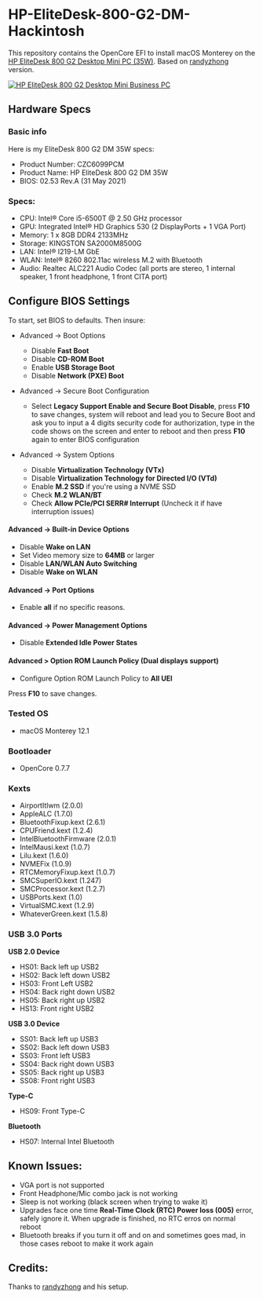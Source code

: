 # HP-EliteDesk-800-G2-DM-Hackintosh
This repository contains the OpenCore EFI to install macOS Monterey on the [HP EliteDesk 800 G2 Desktop Mini PC (35W)](https://support.hp.com/us-en/product/hp-elitedesk-800-35w-g2-desktop-mini-pc/7633266/product-info).
Based on [randyzhong](https://github.com/randyzhong/HP-EliteDesk-800-G2-DM-Hackintosh) version.

[![HP EliteDesk 800 G2 Desktop Mini Business PC](https://ssl-product-images.www8-hp.com/digmedialib/prodimg/lowres/c04876268.png)](https://support.hp.com/us-en/product/hp-elitedesk-800-35w-g2-desktop-mini-pc/7633266/product-info)

## Hardware Specs
### Basic info
Here is my EliteDesk 800 G2 DM 35W specs:
- Product Number: CZC6099PCM
- Product Name: HP EliteDesk 800 G2 DM 35W
- BIOS: 02.53 Rev.A (31 May 2021)

### Specs:
- CPU: Intel® Core i5-6500T @ 2.50 GHz processor
- GPU: Integrated Intel® HD Graphics 530 (2 DisplayPorts + 1 VGA Port)
- Memory: 1 x 8GB DDR4 2133MHz
- Storage: KINGSTON SA2000M8500G
- LAN: Intel® I219-LM GbE
- WLAN: Intel® 8260 802.11ac wireless M.2 with Bluetooth
- Audio: Realtec ALC221 Audio Codec (all ports are stereo, 1 internal speaker, 1 front headphone, 1 front CITA port)

## Configure BIOS Settings
To start, set BIOS to defaults.
Then insure:
- Advanced -> Boot Options
  - Disable **Fast Boot**
  - Disable **CD-ROM Boot**
  - Enable **USB Storage Boot**
  - Disable **Network (PXE) Boot**
  
- Advanced -> Secure Boot Configuration
  - Select **Legacy Support Enable and Secure Boot Disable**, press **F10** to save changes, system will reboot and lead you to Secure Boot and ask you to input a 4 digits security code for authorization, type in the code shows on the screen and enter to reboot and then press **F10** again to enter BIOS configuration

- Advanced -> System Options
  - Disable **Virtualization Technology (VTx)**
  - Disable **Virtualization Technology for Directed I/O (VTd)**
  - Enable **M.2 SSD** if you're using a NVME SSD
  - Check **M.2 WLAN/BT**
  - Check **Allow PCIe/PCI SERR# Interrupt** (Uncheck it if have interruption issues)

#### Advanced -> Built-in Device Options
- Disable **Wake on LAN**
- Set Video memory size to **64MB** or larger
- Disable **LAN/WLAN Auto Switching**
- Disable **Wake on WLAN**

#### Advanced -> Port Options
- Enable **all** if no specific reasons.

#### Advanced -> Power Management Options
- Disable **Extended Idle Power States**

#### Advanced > Option ROM Launch Policy (Dual displays support)
- Configure Option ROM Launch Policy to **All UEI**


Press **F10** to save changes.

### Tested OS
- macOS Monterey 12.1

### Bootloader
- OpenCore 0.7.7

### Kexts
- AirportItlwm (2.0.0)
- AppleALC (1.7.0)
- BluetoothFixup.kext (2.6.1)
- CPUFriend.kext (1.2.4)
- IntelBluetoothFirmware (2.0.1)
- IntelMausi.kext (1.0.7)
- Lilu.kext (1.6.0)
- NVMEFix (1.0.9)
- RTCMemoryFixup.kext (1.0.7)
- SMCSuperIO.kext (1.247)
- SMCProcessor.kext (1.2.7)
- USBPorts.kext (1.0)
- VirtualSMC.kext (1.2.9)
- WhateverGreen.kext (1.5.8)

### USB 3.0 Ports
**USB 2.0 Device**
- HS01: Back left up USB2
- HS02: Back left down USB2
- HS03: Front Left USB2
- HS04: Back right down USB2
- HS05: Back right up USB2
- HS13: Front right USB2

**USB 3.0 Device**
- SS01: Back left up USB3
- SS02: Back left down USB3
- SS03: Front left USB3
- SS04: Back right down USB3
- SS05: Back right up USB3
- SS08: Front right USB3

**Type-C**
- HS09: Front Type-C

**Bluetooth**
- HS07: Internal Intel Bluetooth

## Known Issues:
- VGA port is not supported
- Front Headphone/Mic combo jack is not working
- Sleep is not working (black screen when trying to wake it)
- Upgrades face one time **Real-Time Clock (RTC) Power loss (005)** error, safely ignore it. When upgrade is finished, no RTC erros on normal reboot
- Bluetooth breaks if you turn it off and on and sometimes goes mad, in those cases reboot to make it work again

## Credits:
Thanks to [randyzhong](https://github.com/randyzhong/HP-EliteDesk-800-G2-DM-Hackintosh) and his setup.
